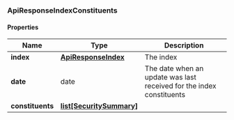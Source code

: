 

[//]: # (CLASS:ApiResponseIndexConstituents)

[//]: # (KIND:object)

### ApiResponseIndexConstituents

#### Properties

[//]: # (START_DEFINITION)

Name | Type | Description
------------ | ------------- | -------------
**index** | [**ApiResponseIndex**](ApiResponseIndex.md) | The index &nbsp;
**date** | date | The date when an update was last received for the index constituents &nbsp;
**constituents** | [**list[SecuritySummary]**](SecuritySummary.md) |  &nbsp;

[//]: # (END_DEFINITION)


[//]: # (CONTAINED_CLASS:ApiResponseIndex)


[//]: # (CONTAINED_CLASS:SecuritySummary)




